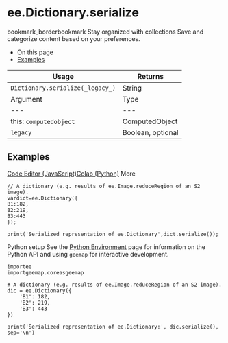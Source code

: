  
#  ee.Dictionary.serialize
bookmark_borderbookmark Stay organized with collections  Save and categorize content based on your preferences.
  * On this page
  * [Examples](https://developers.google.com/earth-engine/apidocs/ee-dictionary-serialize#examples)


Usage | Returns  
---|---  
`Dictionary.serialize(_legacy_)`|  String  
Argument | Type | Details  
---|---|---  
this: `computedobject` | ComputedObject | The ComputedObject instance.  
`legacy` | Boolean, optional | Enables legacy format.  
## Examples
[Code Editor (JavaScript)](https://developers.google.com/earth-engine/apidocs/ee-dictionary-serialize#code-editor-javascript-sample)[Colab (Python)](https://developers.google.com/earth-engine/apidocs/ee-dictionary-serialize#colab-python-sample) More
```
// A dictionary (e.g. results of ee.Image.reduceRegion of an S2 image).
vardict=ee.Dictionary({
B1:182,
B2:219,
B3:443
});

print('Serialized representation of ee.Dictionary',dict.serialize());
```
Python setup
See the [ Python Environment](https://developers.google.com/earth-engine/guides/python_install) page for information on the Python API and using `geemap` for interactive development.
```
importee
importgeemap.coreasgeemap
```
```
# A dictionary (e.g. results of ee.Image.reduceRegion of an S2 image).
dic = ee.Dictionary({
    'B1': 182,
    'B2': 219,
    'B3': 443
})

print('Serialized representation of ee.Dictionary:', dic.serialize(), sep='\n')
```


